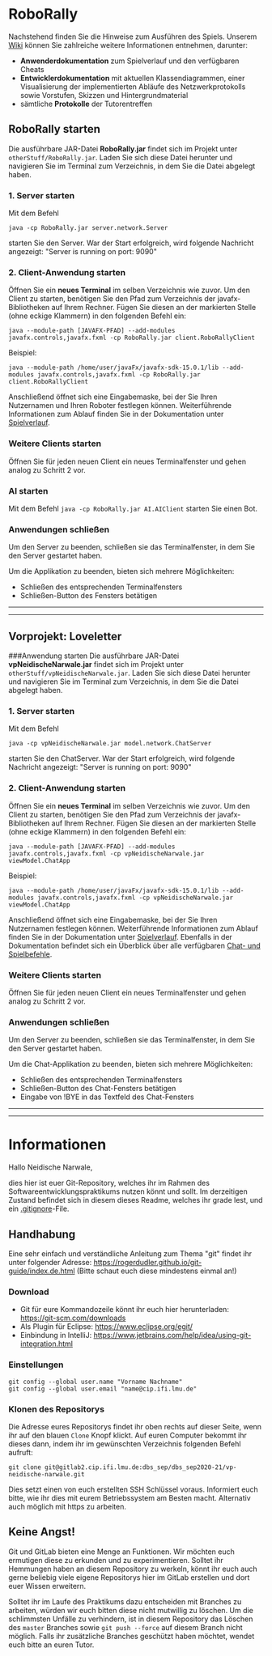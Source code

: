 # RoboRally

Nachstehend finden Sie die Hinweise zum Ausführen des Spiels. 
Unserem [Wiki](https://gitlab2.cip.ifi.lmu.de/dbs_sep/dbs_sep2020-21/vp-neidische-narwale/-/wikis/home) können Sie zahlreiche weitere Informationen entnehmen, darunter:
- **Anwenderdokumentation** zum Spielverlauf und den verfügbaren Cheats
- **Entwicklerdokumentation** mit aktuellen Klassendiagrammen, einer Visualisierung der implementierten Abläufe des Netzwerkprotokolls sowie Vorstufen, Skizzen und Hintergrundmaterial
- sämtliche **Protokolle** der Tutorentreffen


## RoboRally starten
Die ausführbare JAR-Datei **RoboRally.jar** findet sich im Projekt unter `otherStuff/RoboRally.jar`.
Laden Sie sich diese Datei herunter und navigieren Sie im Terminal zum Verzeichnis, in dem Sie die Datei abgelegt haben.

### 1. Server starten
Mit dem Befehl

`java -cp RoboRally.jar server.network.Server`

starten Sie den Server. War der Start erfolgreich, wird folgende Nachricht angezeigt:
"Server is running on port: 9090"

### 2. Client-Anwendung starten
Öffnen Sie ein **neues Terminal** im selben Verzeichnis wie zuvor. Um den Client zu starten, benötigen Sie den Pfad zum Verzeichnis der javafx-Bibliotheken auf Ihrem Rechner. Fügen Sie diesen an der markierten Stelle (ohne eckige Klammern) in den folgenden Befehl ein:

`java --module-path [JAVAFX-PFAD] --add-modules javafx.controls,javafx.fxml -cp RoboRally.jar client.RoboRallyClient`

Beispiel:

`java --module-path /home/user/javaFx/javafx-sdk-15.0.1/lib --add-modules javafx.controls,javafx.fxml -cp RoboRally.jar client.RoboRallyClient`

Anschließend öffnet sich eine Eingabemaske, bei der Sie Ihren Nutzernamen und Ihren Roboter festlegen können. 
Weiterführende Informationen zum Ablauf finden Sie in der Dokumentation unter [Spielverlauf](https://gitlab2.cip.ifi.lmu.de/dbs_sep/dbs_sep2020-21/vp-neidische-narwale/-/wikis/Home/Hauptprojekt/Anwender/Spielverlauf). 


### Weitere Clients starten
Öffnen Sie für jeden neuen Client ein neues Terminalfenster und gehen analog zu Schritt 2 vor.

### AI starten
Mit dem Befehl
`java -cp RoboRally.jar AI.AIClient`
starten Sie einen Bot. 

### Anwendungen schließen
Um den Server zu beenden, schließen sie das Terminalfenster, in dem Sie den Server gestartet haben.

Um die Applikation zu beenden, bieten sich mehrere Möglichkeiten:
- Schließen des entsprechenden Terminalfensters
- Schließen-Button des Fensters betätigen
 
---
 
---
 

## Vorprojekt: Loveletter 

###Anwendung starten
Die ausführbare JAR-Datei **vpNeidischeNarwale.jar** findet sich im Projekt unter `otherStuff/vpNeidischeNarwale.jar`.
Laden Sie sich diese Datei herunter und navigieren Sie im Terminal zum Verzeichnis, in dem Sie die Datei abgelegt haben.
### 1. Server starten
Mit dem Befehl

`java -cp vpNeidischeNarwale.jar model.network.ChatServer`

starten Sie den ChatServer. War der Start erfolgreich, wird folgende Nachricht angezeigt:
"Server is running on port: 9090"

### 2. Client-Anwendung starten
Öffnen Sie ein **neues Terminal** im selben Verzeichnis wie zuvor. Um den Client zu starten, benötigen Sie den Pfad zum Verzeichnis der javafx-Bibliotheken auf Ihrem Rechner. Fügen Sie diesen an der markierten Stelle (ohne eckige Klammern) in den folgenden Befehl ein:

`java --module-path [JAVAFX-PFAD] --add-modules javafx.controls,javafx.fxml -cp vpNeidischeNarwale.jar viewModel.ChatApp`

Beispiel:

`java --module-path /home/user/javaFx/javafx-sdk-15.0.1/lib --add-modules javafx.controls,javafx.fxml -cp vpNeidischeNarwale.jar viewModel.ChatApp`

Anschließend öffnet sich eine Eingabemaske, bei der Sie Ihren Nutzernamen festlegen können. 
Weiterführende Informationen zum Ablauf finden Sie in der Dokumentation unter [Spielverlauf](https://gitlab2.cip.ifi.lmu.de/dbs_sep/dbs_sep2020-21/vp-neidische-narwale/-/wikis/Home/Anwender/Spielverlauf). 
Ebenfalls in der Dokumentation befindet sich ein Überblick über alle verfügbaren [Chat- und Spielbefehle](https://gitlab2.cip.ifi.lmu.de/dbs_sep/dbs_sep2020-21/vp-neidische-narwale/-/wikis/Home/Anwender/Spielbefehle).

### Weitere Clients starten
Öffnen Sie für jeden neuen Client ein neues Terminalfenster und gehen analog zu Schritt 2 vor.

### Anwendungen schließen
Um den Server zu beenden, schließen sie das Terminalfenster, in dem Sie den Server gestartet haben.

Um die Chat-Applikation zu beenden, bieten sich mehrere Möglichkeiten:
- Schließen des entsprechenden Terminalfensters
- Schließen-Button des Chat-Fensters betätigen
- Eingabe von !BYE in das Textfeld des Chat-Fensters


---

---

# Informationen
Hallo Neidische Narwale,

dies hier ist euer Git-Repository, welches ihr im Rahmen des Softwareentwicklungspraktikums nutzen könnt und sollt. Im derzeitigen Zustand befindet sich in diesem dieses Readme, welches ihr grade lest, und ein [.gitignore](https://git-scm.com/docs/gitignore)-File.

## Handhabung

Eine sehr einfach und verständliche Anleitung zum Thema "git" findet ihr unter folgender Adresse:  https://rogerdudler.github.io/git-guide/index.de.html (Bitte schaut euch diese mindestens einmal an!)

### Download
* Git für eure Kommandozeile könnt ihr euch hier herunterladen: https://git-scm.com/downloads
* Als Plugin für Eclipse: https://www.eclipse.org/egit/
* Einbindung in IntelliJ: https://www.jetbrains.com/help/idea/using-git-integration.html


### Einstellungen

    git config --global user.name "Vorname Nachname"
    git config --global user.email "name@cip.ifi.lmu.de"

### Klonen des Repositorys
Die Adresse eures Repositorys findet ihr oben rechts auf dieser Seite, wenn ihr auf den blauen `Clone` Knopf klickt. 
Auf euren Computer bekommt ihr dieses dann, indem ihr im gewünschten Verzeichnis folgenden Befehl aufruft:

    
    git clone git@gitlab2.cip.ifi.lmu.de:dbs_sep/dbs_sep2020-21/vp-neidische-narwale.git

Dies setzt einen von euch erstellten SSH Schlüssel voraus. Informiert euch bitte, wie ihr dies mit eurem Betriebssystem am Besten macht. Alternativ auch möglich mit https zu arbeiten. 

## Keine Angst!
Git und GitLab bieten eine Menge an Funktionen. Wir möchten euch ermutigen diese zu erkunden und zu experimentieren. Solltet ihr Hemmungen haben an diesem Repository zu werkeln, könnt ihr euch auch gerne beliebig viele eigene Repositorys hier im GitLab erstellen und dort euer Wissen erweitern.

Solltet ihr im Laufe des Praktikums dazu entscheiden mit Branches zu arbeiten, würden wir euch bitten diese nicht mutwillig zu löschen. Um die schlimmsten Unfälle zu verhindern, ist in diesem Repository das Löschen des `master` Branches sowie `git push --force` auf diesem Branch nicht möglich. Falls ihr zusätzliche Branches geschützt haben möchtet, wendet euch bitte an euren Tutor.
